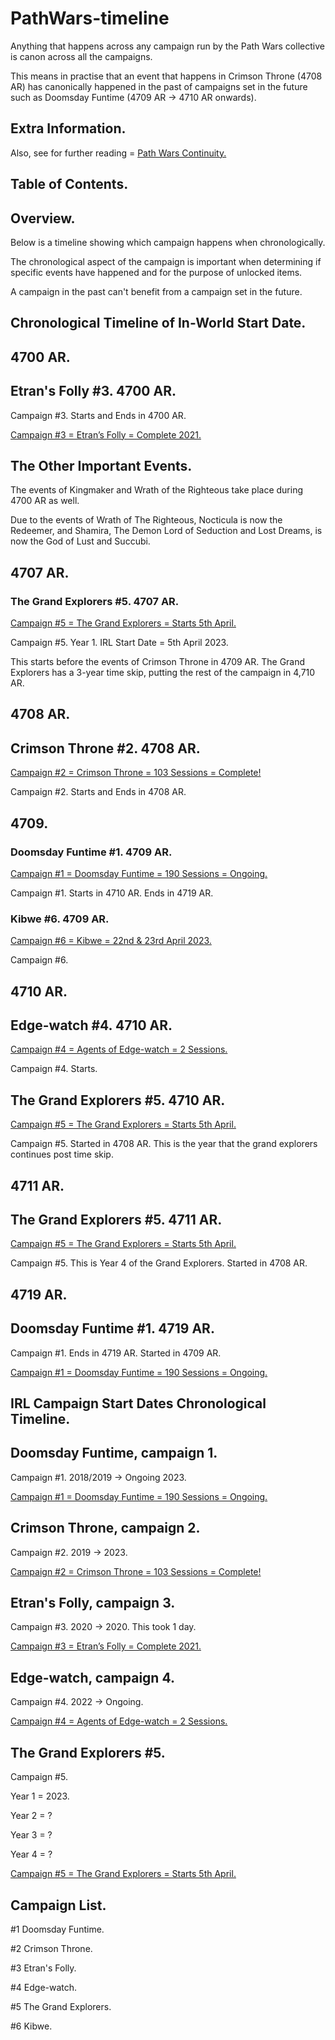 # PathWars-timeline

Anything that happens across any campaign run by the Path Wars collective is canon across all the campaigns.

This means in practise that an event that happens in Crimson Throne (4708 AR) has canonically happened in the past of campaigns set in the future such as Doomsday Funtime (4709 AR → 4710 AR onwards).

## Extra Information.

Also, see for further reading = [Path Wars Continuity.](https://www.notion.so/Path-Wars-Continuity-96b0844a633f4620990f490603443f6b?pvs=21)

## Table of Contents.

## Overview.

Below is a timeline showing which campaign happens when chronologically.

The chronological aspect of the campaign is important when determining if specific events have happened and for the purpose of unlocked items.

A campaign in the past can't benefit from a campaign set in the future.

## Chronological Timeline of In-World Start Date.

## **4700 AR.**

## Etran's Folly #3. 4700 AR.

Campaign #3. Starts and Ends in 4700 AR.

[Campaign #3 = Etran’s Folly = Complete 2021.](https://www.notion.so/Campaign-3-Etran-s-Folly-Complete-2021-5588d32df1ae4007a5660137b9bcf52c?pvs=21)

## The Other Important Events.

The events of Kingmaker and Wrath of the Righteous take place during 4700 AR as well.

Due to the events of Wrath of The Righteous, Nocticula is now the Redeemer, and Shamira, The Demon Lord of Seduction and Lost Dreams, is now the God of Lust and Succubi.

## **4707 AR.**

### The Grand Explorers #5. 4707 AR.
[Campaign #5 = The Grand Explorers = Starts 5th April.](https://www.notion.so/Campaign-5-The-Grand-Explorers-Starts-5th-April-53e7007ab2a34fe1b6fe706262819e09?pvs=21)

Campaign #5. Year 1. IRL Start Date = 5th April 2023.

This starts before the events of Crimson Throne in 4709 AR.
The Grand Explorers has a 3-year time skip, putting the rest of the campaign in 4,710 AR.

## **4708 AR.**

## Crimson Throne #2. 4708 AR.
[Campaign #2 = Crimson Throne = 103 Sessions = Complete!](https://www.notion.so/Campaign-2-Crimson-Throne-103-Sessions-Complete-148b705c02f34b89a78c4a1ed0dc3246?pvs=21)

Campaign #2. Starts and Ends in 4708 AR.

## **4709.**

### Doomsday Funtime #1. 4709 AR.
[Campaign #1 = Doomsday Funtime = 190 Sessions = Ongoing.](https://www.notion.so/Campaign-1-Doomsday-Funtime-190-Sessions-Ongoing-834240a8522049f7a981e50cd7ff7667?pvs=21)

Campaign #1. Starts in 4710 AR. Ends in 4719 AR.

### Kibwe #6. 4709 AR.
[Campaign #6 = Kibwe = 22nd & 23rd April 2023.](https://www.notion.so/Campaign-6-Kibwe-22nd-23rd-April-2023-a3ffa38cb1e543c0b05ce9586f85836c?pvs=21)

Campaign #6.

## **4710 AR.**

## Edge-watch #4. 4710 AR.
[Campaign #4 = Agents of Edge-watch = 2 Sessions.](https://www.notion.so/Campaign-4-Agents-of-Edgewatch-2-Sessions-d3d160923e504e6d8d15f2c6b2bb296e?pvs=21)

Campaign #4. Starts.

## The Grand Explorers #5. 4710 AR.
[Campaign #5 = The Grand Explorers = Starts 5th April.](https://www.notion.so/Campaign-5-The-Grand-Explorers-Starts-5th-April-53e7007ab2a34fe1b6fe706262819e09?pvs=21)

Campaign #5.
Started in 4708 AR.
This is the year that the grand explorers continues post time skip.

## **4711 AR.**

## The Grand Explorers #5. 4711 AR.
[Campaign #5 = The Grand Explorers = Starts 5th April.](https://www.notion.so/Campaign-5-The-Grand-Explorers-Starts-5th-April-53e7007ab2a34fe1b6fe706262819e09?pvs=21)

Campaign #5. This is Year 4 of the Grand Explorers. Started in 4708 AR.

## 4719 AR.

## Doomsday Funtime #1. 4719 AR.

Campaign #1. Ends in 4719 AR. Started in 4709 AR.

[Campaign #1 = Doomsday Funtime = 190 Sessions = Ongoing.](https://www.notion.so/Campaign-1-Doomsday-Funtime-190-Sessions-Ongoing-834240a8522049f7a981e50cd7ff7667?pvs=21)

## IRL Campaign Start Dates Chronological Timeline.

## Doomsday Funtime, campaign 1.

Campaign #1. 2018/2019 → Ongoing 2023.

[Campaign #1 = Doomsday Funtime = 190 Sessions = Ongoing.](https://www.notion.so/Campaign-1-Doomsday-Funtime-190-Sessions-Ongoing-834240a8522049f7a981e50cd7ff7667?pvs=21)

## Crimson Throne, campaign 2.

Campaign #2. 2019 → 2023.

[Campaign #2 = Crimson Throne = 103 Sessions = Complete!](https://www.notion.so/Campaign-2-Crimson-Throne-103-Sessions-Complete-148b705c02f34b89a78c4a1ed0dc3246?pvs=21)

## Etran's Folly, campaign 3.

Campaign #3. 2020 → 2020. This took 1 day.

[Campaign #3 = Etran’s Folly = Complete 2021.](https://www.notion.so/Campaign-3-Etran-s-Folly-Complete-2021-5588d32df1ae4007a5660137b9bcf52c?pvs=21)

## Edge-watch, campaign 4.

Campaign #4. 2022 → Ongoing.

[Campaign #4 = Agents of Edge-watch = 2 Sessions.](https://www.notion.so/Campaign-4-Agents-of-Edgewatch-2-Sessions-d3d160923e504e6d8d15f2c6b2bb296e?pvs=21)

## The Grand Explorers #5.

Campaign #5.

Year 1 = 2023.

Year 2 = ?

Year 3 = ?

Year 4 = ?

[Campaign #5 = The Grand Explorers = Starts 5th April.](https://www.notion.so/Campaign-5-The-Grand-Explorers-Starts-5th-April-53e7007ab2a34fe1b6fe706262819e09?pvs=21)

## Campaign List.

#1 Doomsday Funtime.

#2 Crimson Throne.

#3 Etran's Folly.

#4 Edge-watch.

#5 The Grand Explorers.

#6 Kibwe.